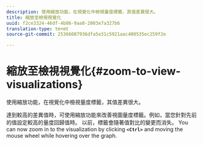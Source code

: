 ```yaml
---
description: 使用縮放功能，在視覺化中檢視量度標籤，其值差異很大。
title: 縮放至檢視視覺化
uuid: f2ce3324-46df-4b86-9aa8-2003e7a327b6
translation-type: tm+mt
source-git-commit: 25366087936dfa5e31c5921aac400535ec259f2e

---
```



# 縮放至檢視視覺化{#zoom-to-view-visualizations}

使用縮放功能，在視覺化中檢視量度標籤，其值差異很大。

達到較高的差異值時，可使用縮放功能來改善視圖量度標籤。例如，當您針對先前的值設定較高的量度回歸值時。 以前，標籤會隨著值對比的變更而消失。 You can now zoom in to the visualization by clicking **`<Ctrl>`** and moving the mouse wheel while hovering over the graph.
